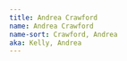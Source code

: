 ```yaml
---
title: Andrea Crawford
name: Andrea Crawford
name-sort: Crawford, Andrea
aka: Kelly, Andrea
---
```


